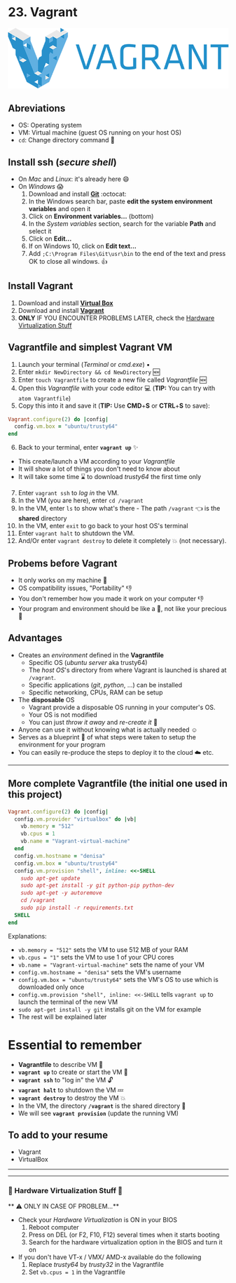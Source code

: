 # 23. Vagrant

[![Vagrant][vagrant_image]][vagrant_link]

## Abreviations
- OS: Operating system
- VM: Virtual machine (guest OS running on your host OS)
- `cd`: Change directory command :open_file_folder:

## Install ssh (*secure shell*)
- On *Mac* and *Linux*: it's already here :smile:
- On *Windows* :scream:
  1. Download and install [**Git**][git_link] :octocat:
  2. In the Windows search bar, paste **edit the system environment variables** and open it
  3. Click on **Environment variables...** (bottom)
  4. In the *System variables* section, search for the variable **Path** and select it
  5. Click on **Edit...**
  6. If on Windows 10, click on **Edit text...**
  7. Add `;C:\Program Files\Git\usr\bin` to the end of the text and press OK to close all windows. :+1:

## Install Vagrant
1. Download and install [**Virtual Box**][virtualbox_link]
2. Download and install [**Vagrant**][vagrant_link]
3. **ONLY** IF YOU ENCOUNTER PROBLEMS LATER, check the [Hardware Virtualization Stuff](#hardware-virtualization-stuff-rotating_light)

## Vagrantfile and simplest Vagrant VM
1. Launch your terminal (*Terminal* or *cmd.exe*) :black_small_square:
2. Enter `mkdir NewDirectory && cd NewDirectory` :new:
3. Enter `touch Vagrantfile` to create a new file called *Vagrantfile* :new:
4. Open this *Vagrantfile* with your code editor :computer: (**TIP:** You can try with `atom Vagrantfile`) 
5. Copy this into it and save it (**TIP:** Use **CMD**+**S** or **CTRL**+**S** to save):
```Ruby
Vagrant.configure(2) do |config|
  config.vm.box = "ubuntu/trusty64"
end
```
6. Back to your terminal, enter **`vagrant up`** :sparkles:
  - This create/launch a VM according to your *Vagrantfile*
  - It will show a lot of things you don't need to know about
  - It will take some time :hourglass: to download *trusty64* the first time only
7. Enter `vagrant ssh` to *log in* the VM.
8. In the VM (you are here), enter `cd /vagrant`
9. In the VM, enter `ls` to show what's there - The path `/vagrant` :point_left: is the **shared** directory
10. In the VM, enter `exit` to go back to your host OS's terminal
11. Enter `vagrant halt` to shutdown the VM.
12. And/Or enter `vagrant destroy` to delete it completely :boom: (not necessary).

## Probems before Vagrant
- It only works on my machine :poop:
- OS compatibility issues, "Portability" :-1:
- You don't remember how you made it work on your computer :-1:
- Your program and environment should be like a :sheep:, not like your precious :poodle:

## Advantages
- Creates an *environment* defined in the **Vagrantfile**
  - Specific OS (*ubuntu server* aka trusty64)
  - The *host OS*'s directory from where Vagrant is launched is shared at `/vagrant`.
  - Specific applications (*git*, *python*, ...) can be installed
  - Specific networking, CPUs, RAM can be setup
- The **disposable** OS
  - Vagrant provide a disposable OS running in your computer's OS.
  - Your OS is not modified
  - You can just *throw it away* and *re-create it* :tada:
- Anyone can use it without knowing what is actually needed :relaxed:
- Serves as a blueprint :notebook: of what steps were taken to setup the environment for your program
- You can easily re-produce the steps to deploy it to the cloud :cloud: etc. 

***

## More complete Vagrantfile (the initial one used in this project)
```Ruby
Vagrant.configure(2) do |config|
  config.vm.provider "virtualbox" do |vb|
    vb.memory = "512"
    vb.cpus = 1
    vb.name = "Vagrant-virtual-machine"
  end
  config.vm.hostname = "denisa"
  config.vm.box = "ubuntu/trusty64"
  config.vm.provision "shell", inline: <<-SHELL
    sudo apt-get update
    sudo apt-get install -y git python-pip python-dev
    sudo apt-get -y autoremove
    cd /vagrant
    sudo pip install -r requirements.txt  
  SHELL
end
```
Explanations:
- `vb.memory = "512"` sets the VM to use 512 MB of your RAM
- `vb.cpus = "1"` sets the VM to use 1 of your CPU cores
- `vb.name = "Vagrant-virtual-machine"` sets the name of your VM
- `config.vm.hostname = "denisa"` sets the VM's username
- `config.vm.box = "ubuntu/trusty64"` sets the VM's OS to use which is downloaded only once
- `config.vm.provision "shell", inline: <<-SHELL` tells `vagrant up` to launch the terminal of the new VM
- `sudo apt-get install -y git` installs git on the VM for example
- The rest will be explained later

# Essential to remember
- **Vagrantfile** to describe VM :memo:
- **`vagrant up`** to create or start the VM :rocket:
- **`vagrant ssh`** to "log in" the VM :unlock:
- **`vagrant halt`** to shutdown the VM :zzz:
- **`vagrant destroy`** to destroy the VM :boom:
- In the VM, the directory **`/vagrant`** is the shared directory :file_folder:
- We will see **`vagrant provision`** (update the running VM)

## To add to your resume
- Vagrant
- VirtualBox

***

***

### :rotating_light: Hardware Virtualization Stuff :rotating_light:
** :warning: ONLY IN CASE OF PROBLEM...**
- Check your *Hardware Virtualization* is ON in your BIOS
  1. Reboot computer
  2. Press on DEL (or F2, F10, F12) several times when it starts booting
  3. Search for the hardware virtualization option in the BIOS and turn it on
- If you don't have VT-x / VMX/ AMD-x available do the following
  1. Replace *trusty64* by *trusty32* in the Vagrantfile
  2. Set `vb.cpus = 1` in the Vagrantfile


[vagrant_image]: /internals/icons/vagrant.png
[vagrant_link]: https://www.vagrantup.com/downloads.html
[git_link]: https://www.git-scm.com/downloads
[virtualbox_link]: https://www.virtualbox.org/wiki/Downloads